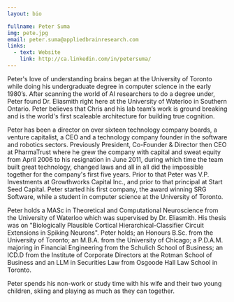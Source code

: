 ```yaml
---
layout: bio

fullname: Peter Suma
img: pete.jpg
email: peter.suma@appliedbrainresearch.com
links:
  - text: Website
    link: http://ca.linkedin.com/in/petersuma/
---
```


Peter's love of understanding brains began at the University of
Toronto while doing his undergraduate degree in computer science in
the early 1980’s. After scanning the world of AI researchers to do a
degree under, Peter found Dr. Eliasmith right here at the University
of Waterloo in Southern Ontario. Peter believes that Chris and his
lab team’s work is ground breaking and is the world's first
scaleable architecture for building true cognition.

Peter has been a director on over sixteen technology company boards,
a venture capitalist, a CEO and a technology company founder in the
software and robotics sectors. Previously President, Co-Founder &
Director then CEO at PharmaTrust where he grew the company with
capital and sweat equity from April 2006 to his resignation in June
2011, during which time the team built great technology, changed
laws and all in all did the impossible together for the company's
first five years. Prior to that Peter was V.P. Investments at
Growthworks Capital Inc., and prior to that principal at Start Seed
Capital. Peter started his first company, the award winning SRG
Software, while a student in computer science at the University of
Toronto.

Peter holds a MASc in Theoretical and Computational Neuroscience
from the University of Waterloo which was supervised by
Dr. Eliasmith.  His thesis was on "Biologically Plausible Cortical
Hierarchical-Classifier Circuit Extensions in Spiking
Neurons". Peter holds; an Honours B.Sc.  from the University of
Toronto; an M.B.A. from the University of Chicago; a
P.D.A.M. majoring in Financial Engineering from the Schulich School
of Business; an ICD.D from the Institute of Corporate Directors at
the Rotman School of Business and an LLM in Securities Law from
Osgoode Hall Law School in Toronto.

Peter spends his non-work or study time with his wife and their two
young children, skiing and playing as much as they can together.
